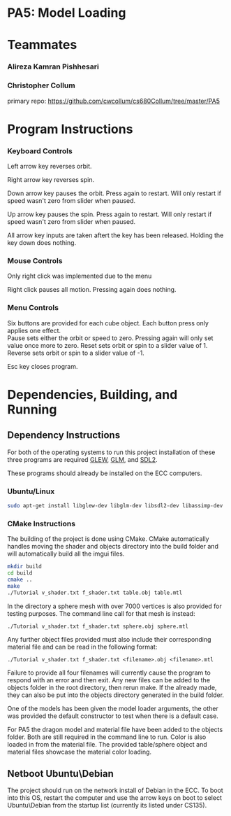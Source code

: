 # PA5: Model Loading

# Teammates
### Alireza Kamran Pishhesari
### Christopher Collum
primary repo: https://github.com/cwcollum/cs680Collum/tree/master/PA5

# Program Instructions
### Keyboard Controls
Left arrow key reverses orbit.

Right arrow key reverses spin.

Down arrow key pauses the orbit.  Press again to restart.  Will only restart if speed wasn't zero from slider when paused.

Up arrow key pauses the spin.  Press again to restart.  Will only restart if speed wasn't zero from slider when paused.

All arrow key inputs are taken aftert the key has been released.  Holding the key down does nothing.

### Mouse Controls
Only right click was implemented due to the menu

Right click pauses all motion.  Pressing again does nothing.

### Menu Controls
Six buttons are provided for each cube object.  Each button press only applies one effect.  
Pause sets either the orbit or speed to zero.  Pressing again will only set value once more to zero.
Reset sets orbit or spin to a slider value of 1.
Reverse sets orbit or spin to a slider value of -1.

Esc key closes program.

# Dependencies, Building, and Running

## Dependency Instructions
For both of the operating systems to run this project installation of these three programs are required [GLEW](http://glew.sourceforge.net/), [GLM](http://glm.g-truc.net/0.9.7/index.html), and [SDL2](https://wiki.libsdl.org/Tutorials).

These programs should already be installed on the ECC computers.

### Ubuntu/Linux
```bash
sudo apt-get install libglew-dev libglm-dev libsdl2-dev libassimp-dev
```

### CMake Instructions
The building of the project is done using CMake.  CMake automatically handles moving the shader and objects directory into the build folder and will automatically build all the imgui files.

```bash
mkdir build
cd build
cmake ..
make
./Tutorial v_shader.txt f_shader.txt table.obj table.mtl
```

In the directory a sphere mesh with over 7000 vertices is also provided for testing purposes.  The command line call for that mesh is instead:
```
./Tutorial v_shader.txt f_shader.txt sphere.obj sphere.mtl
```
Any further object files provided must also include their corresponding material file and can be read in the following format:
```
./Tutorial v_shader.txt f_shader.txt <filename>.obj <filename>.mtl
```
Failure to provide all four filenames will currently cause the program to respond with an error and then exit.  Any new files can be added to the objects folder in the root directory, then rerun make.  If the already made, they can also be put into the objects directory generated in the build folder.

One of the models has been given the model loader arguments, the other was provided the default constructor to test when there is a default case.

For PA5 the dragon model and material file have been added to the objects folder.  Both are still required in the command line to run.
Color is also loaded in from the material file.  The provided table/sphere object and material files showcase the material color loading.

## Netboot Ubuntu\Debian
The project should run on the network install of Debian in the ECC. To boot into this OS, restart the computer and use the arrow keys on boot to select Ubuntu\Debian from the startup list (currently its listed under CS135).
